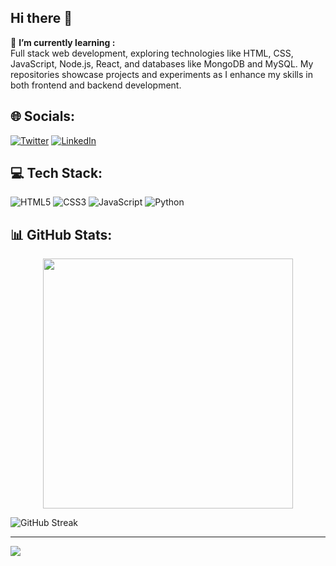 ## Hi there 👋

 🌱 **I’m currently learning :**  <br>Full stack web development, exploring technologies like HTML, CSS, JavaScript, Node.js, React, and databases like MongoDB and MySQL. My repositories showcase projects and experiments as I enhance my skills in both frontend and backend development.

## 🌐 Socials:
[![Twitter](https://img.shields.io/badge/Twitter-%231DA1F2.svg?logo=Twitter&logoColor=white)](https://x.com/gxdhx_) [![LinkedIn](https://img.shields.io/badge/LinkedIn-%230077B5.svg?logo=linkedin&logoColor=white)](https://linkedin.com/in/gxdhx)

## 💻 Tech Stack:
![HTML5](https://img.shields.io/badge/html5-%23E34F26.svg?style=for-the-badge&logo=html5&logoColor=white) ![CSS3](https://img.shields.io/badge/css3-%231572B6.svg?style=for-the-badge&logo=css3&logoColor=white) ![JavaScript](https://img.shields.io/badge/javascript-%23323330.svg?style=for-the-badge&logo=javascript&logoColor=%23F7DF1E) ![Python](https://img.shields.io/badge/python-%234B8BBE.svg?style=for-the-badge&logo=python&logoColor=white)

## 📊 GitHub Stats:
<p align="center">
  <img src="https://github-readme-stats.vercel.app/api?username=gxdhx&show_icons=true&theme=bear" width="400">
 
  ![GitHub Streak](https://github-readme-streak-stats.herokuapp.com?user=gxdhx&theme=radical&hide_border=true)
</p>

---
[![](https://visitcount.itsvg.in/api?id=gxdhx&icon=0&color=0)](https://visitcount.itsvg.in)
